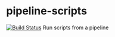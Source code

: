 # pipeline-scripts
[![Build Status](http://ec2-34-225-99-191.compute-1.amazonaws.com/job/fibonacci/badge/icon)](htt://ec2-34-225-99-191.compute-1.amazonaws.com/job/fibonacci/)
Run scripts from a pipeline
